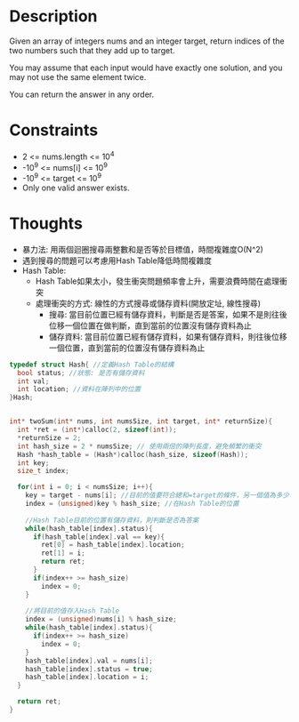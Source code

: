 # Description

Given an array of integers nums and an integer target, return indices of the two numbers such that they add up to target.

You may assume that each input would have exactly one solution, and you may not use the same element twice.

You can return the answer in any order.

# Constraints

- 2 <= nums.length <= 10<sup>4</sup>
- -10<sup>9</sup> <= nums[i] <= 10<sup>9</sup>
- -10<sup>9</sup> <= target <= 10<sup>9</sup>
- Only one valid answer exists.

# Thoughts

- 暴力法: 用兩個迴圈搜尋兩整數和是否等於目標值，時間複雜度O(N^2)
- 遇到搜尋的問題可以考慮用Hash Table降低時間複雜度
- Hash Table:
	- Hash Table如果太小，發生衝突問題頻率會上升，需要浪費時間在處理衝突
	- 處理衝突的方式: 線性的方式搜尋或儲存資料(開放定址, 線性搜尋)
		- 搜尋: 當目前位置已經有儲存資料，判斷是否是答案，如果不是則往後位移一個位置在做判斷，直到當前的位置沒有儲存資料為止
		- 儲存資料: 當目前位置已經有儲存資料，如果有儲存資料，則往後位移一個位置，直到當前的位置沒有儲存資料為止
```c
typedef struct Hash{ //定義Hash Table的結構
  bool status; //狀態: 是否有儲存資料
  int val;
  int location; //資料在陣列中的位置
}Hash;


int* twoSum(int* nums, int numsSize, int target, int* returnSize){
  int *ret = (int*)calloc(2, sizeof(int));
  *returnSize = 2;
  int hash_size = 2 * numsSize; // 使用兩倍的陣列長度，避免頻繁的衝突
  Hash *hash_table = (Hash*)calloc(hash_size, sizeof(Hash));
  int key;
  size_t index;

  for(int i = 0; i < numsSize; i++){
    key = target - nums[i]; //目前的值要符合總和=target的條件，另一個值為多少
    index = (unsigned)key % hash_size; //在Hash Table的位置
	
	//Hash Table目前的位置有儲存資料，則判斷是否為答案
    while(hash_table[index].status){ 
      if(hash_table[index].val == key){
        ret[0] = hash_table[index].location;
        ret[1] = i;
        return ret;
      }
      if(index++ >= hash_size)
        index = 0;
    }
	
	//將目前的值存入Hash Table
    index = (unsigned)nums[i] % hash_size;
    while(hash_table[index].status){
      if(index++ >= hash_size)
        index = 0;
    }
    hash_table[index].val = nums[i];
    hash_table[index].status = true;
    hash_table[index].location = i;
  }

  return ret;
}
```
	
